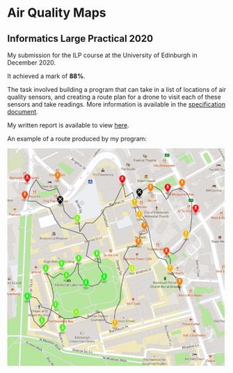 # Air Quality Maps
## Informatics Large Practical 2020

My submission for the ILP course at the University of Edinburgh in December 2020.

It achieved a mark of **88%**.

The task involved building a program that can take in a list of locations of air quality sensors, and creating a route plan for a drone to visit each of these sensors and take readings.
More information is available in the [specification document](readme-assets/ilp-coursework-v1.0.2.pdf).

My written report is available to view [here](readme-assets/ilp-report.pdf).

An example of a route produced by my program:

<img src='readme-assets/example-map.png' alt='example drone route' width=500 />
